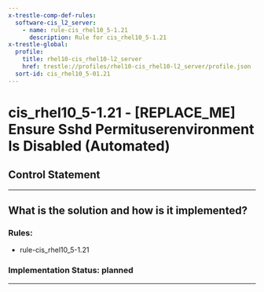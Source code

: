 ```yaml
---
x-trestle-comp-def-rules:
  software-cis_l2_server:
    - name: rule-cis_rhel10_5-1.21
      description: Rule for cis_rhel10_5-1.21
x-trestle-global:
  profile:
    title: rhel10-cis_rhel10-l2_server
    href: trestle://profiles/rhel10-cis_rhel10-l2_server/profile.json
  sort-id: cis_rhel10_5-01.21
---
```


# cis_rhel10_5-1.21 - \[REPLACE_ME\] Ensure Sshd Permituserenvironment Is Disabled (Automated)

## Control Statement

______________________________________________________________________

## What is the solution and how is it implemented?

<!-- For implementation status enter one of: implemented, partial, planned, alternative, not-applicable -->

<!-- Note that the list of rules under ### Rules: is read-only and changes will not be captured after assembly to JSON -->

<!-- Add control implementation description here for control: cis_rhel10_5-1.21 -->

### Rules:

  - rule-cis_rhel10_5-1.21

### Implementation Status: planned

______________________________________________________________________
